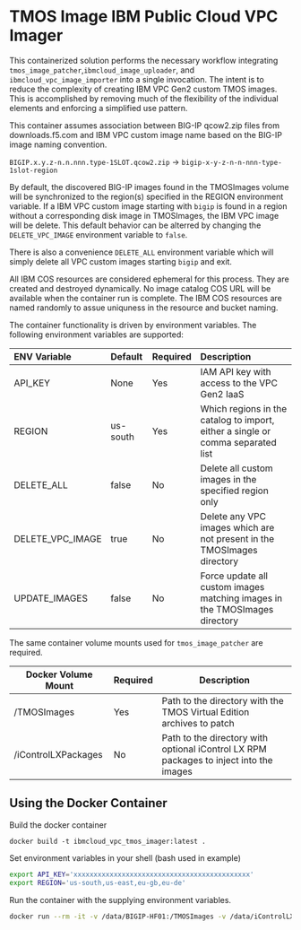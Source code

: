 # TMOS Image IBM Public Cloud VPC Imager

This containerized solution performs the necessary workflow integrating `tmos_image_patcher`,`ibmcloud_image_uploader`, and `ibmcloud_vpc_image_importer` into a single invocation. The intent is to reduce the complexity of creating IBM VPC Gen2 custom TMOS images. This is accomplished by removing much of the flexibility of the individual elements and enforcing a simplified use pattern.

This container assumes association between BIG-IP qcow2.zip files from downloads.f5.com and IBM VPC custom image name based on the BIG-IP image naming convention.

```BIGIP.x.y.z-n.n.nnn.type-1SLOT.qcow2.zip``` -> ```bigip-x-y-z-n-n-nnn-type-1slot-region```

By default, the discovered BIG-IP images found in the TMOSImages volume will be synchronized to the region(s) specified in the REGION environment variable. If a IBM VPC custom image starting with ```bigip``` is found in a region without a corresponding disk image in TMOSImages, the IBM VPC image will be delete. This default behavior can be alterred by changing the ```DELETE_VPC_IMAGE``` environment variable to ```false```.

There is also a convenience ```DELETE_ALL``` environment variable which will simply delete all VPC custom images starting ```bigip``` and exit.

All IBM COS resources are considered ephemeral for this process. They are created and destroyed dynamically. No image catalog COS URL will be available when the container run is complete. The IBM COS resources are named randomly to assue uniquness in the resource and bucket naming.

The container functionality is driven by environment variables. The following environment variables are supported:

| ENV Variable | Default | Required | Description |
| :---------- | :------- | :-------- | :----------- |
| API_KEY | None | Yes | IAM API key with access to the VPC Gen2 IaaS |
| REGION | us-south | Yes | Which regions in the catalog to import, either a single or comma separated list |
| DELETE_ALL | false | No | Delete all custom images in the specified region only |
| DELETE_VPC_IMAGE | true | No | Delete any VPC images which are not present in the TMOSImages directory |
| UPDATE_IMAGES | false | No | Force update all custom images matching images in the TMOSImages directory |

The same container volume mounts used for `tmos_image_patcher` are required.

| Docker Volume Mount | Required | Description |
| --------------------- | ----- | ---------- |
| /TMOSImages   | Yes | Path to the directory with the TMOS Virtual Edition archives to patch |
| /iControlLXPackages   | No | Path to the directory with optional iControl LX RPM packages to inject into the images |

## Using the Docker Container

Build the docker container

`
docker build -t ibmcloud_vpc_tmos_imager:latest .
`

Set environment variables in your shell (bash used in example)

```bash
export API_KEY='xxxxxxxxxxxxxxxxxxxxxxxxxxxxxxxxxxxxxxxxxxxx'
export REGION='us-south,us-east,eu-gb,eu-de'
```

Run the container with the supplying environment variables.

```bash
docker run --rm -it -v /data/BIGIP-HF01:/TMOSImages -v /data/iControlLXLatestBuild:/iControlLXPackages  -e API_KEY="$API_KEY" -e REGION="$REGION"  ibmcloud_vpc_tmos_imager:latest
```
